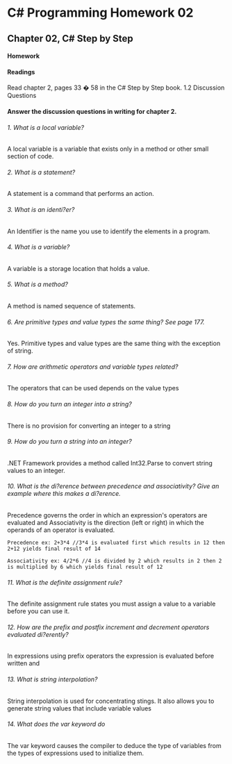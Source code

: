 # C# Programming Homework 02
## Chapter 02, C# Step by Step
####  Homework
#### Readings
Read chapter 2, pages 33 � 58 in the C# Step by Step book.
1.2 Discussion Questions
#### Answer the discussion questions in writing for chapter 2.
###### 1. What is a local variable?
A local variable is a variable that exists only in a method or other small section of code.

###### 2. What is a statement?
A statement is a command that performs an action.

###### 3. What is an identi?er?
An Identifier is the name you use to identify the elements in a program.

###### 4. What is a variable?
A variable is a storage location that holds a value.

###### 5. What is a method?
A method is named sequence of statements.

###### 6. Are primitive types and value types the same thing? See page 177.
Yes. Primitive types and value types are the same thing with the exception of string.

###### 7. How are arithmetic operators and variable types related?
The operators that can be used depends on the value types

###### 8. How do you turn an integer into a string?
There is no provision for converting an integer to a string

###### 9. How do you turn a string into an integer?
.NET Framework provides a method called Int32.Parse to convert string values to an integer.

###### 10. What is the di?erence between precedence and associativity? Give an example where this makes a di?erence.
Precedence governs the order in which an expression's operators are evaluated and Associativity is the direction (left or right) in which the operands of an operator is evaluated.
````
Precedence ex: 2+3*4 //3*4 is evaluated first which results in 12 then 2+12 yields final result of 14

Associativity ex: 4/2*6 //4 is divided by 2 which results in 2 then 2 is multiplied by 6 which yields final result of 12
````

###### 11. What is the definite assignment rule?
The definite assignment rule states you must assign a value to a variable before you can use it.

###### 12. How are the prefix and postfix increment and decrement operators evaluated di?erently?
In expressions using prefix operators the expression is evaluated before written and

###### 13. What is string interpolation?
String interpolation is used for concentrating stings. It also allows you to generate string values that include variable values

###### 14. What does the var keyword do
The var keyword causes the compiler to deduce the type of variables from the types of expressions used to initialize them.
